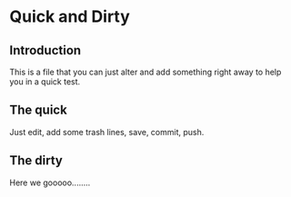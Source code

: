 # Quick and Dirty

## Introduction

This is a file that you can just alter and add something right away to help you in a quick test.

## The quick

Just edit, add some trash lines, save, commit, push.

## The dirty

Here we gooooo........


